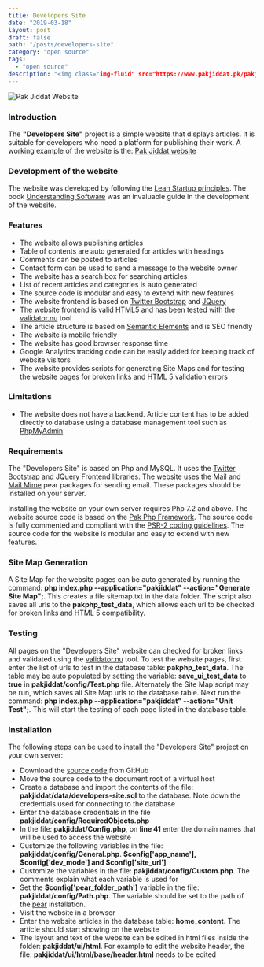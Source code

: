 ```yaml
---
title: Developers Site
date: "2019-03-18"
layout: post
draft: false
path: "/posts/developers-site"
category: "open source"
tags:
  - "open source"
description: "<img class="img-fluid" src="https://www.pakjiddat.pk/pakjiddat/ui/images/pakjiddat-website.png" alt="Pak Jiddat Website"/>"
---
```


![Pak Jiddat Website](https://www.pakjiddat.pk/pakjiddat/ui/images/pakjiddat-website.png)

### Introduction
The **"Developers Site"** project is a simple website that displays articles. It is suitable for developers who need a platform for publishing their work. A working example of the website is the: [Pak Jiddat website](https://www.pakjiddat.pk/)

### Development of the website
The website was developed by following the [Lean Startup principles](http://theleanstartup.com/principles). The book [Understanding Software](https://www.packtpub.com/business/understanding-software) was an invaluable guide in the development of the website.

### Features
* The website allows publishing articles
* Table of contents are auto generated for articles with headings
* Comments can be posted to articles
* Contact form can be used to send a message to the website owner
* The website has a search box for searching articles
* List of recent articles and categories is auto generated
* The source code is modular and easy to extend with new features
* The website frontend is based on [Twitter Bootstrap](https://getbootstrap.com/) and [JQuery](https://jquery.com/)
* The website frontend is valid HTML5 and has been tested with the [validator.nu](https://validator.nu/) tool
* The article structure is based on [Semantic Elements](https://www.w3schools.com/html/html5_semantic_elements.asp) and is SEO friendly
* The website is mobile friendly
* The website has good browser response time
* Google Analytics tracking code can be easily added for keeping track of website visitors
* The website provides scripts for generating Site Maps and for testing the website pages for broken links and HTML 5 validation errors

### Limitations
* The website does not have a backend. Article content has to be added directly to database using a database management tool such as [PhpMyAdmin](https://www.phpmyadmin.net/)

### Requirements
The "Developers Site" is based on Php and MySQL. It uses the [Twitter Bootstrap](https://getbootstrap.com/) and [JQuery](https://jquery.com/) Frontend libraries. The website uses the [Mail](https://pear.php.net/package/Mail/) and [Mail Mime](https://pear.php.net/package/Mail_Mime/) pear packages for sending email. These packages should be installed on your server.

Installing the website on your own server requires Php 7.2 and above. The website source code is based on the [Pak Php Framework](https://www.pakjiddat.pk/articles/view/258/pak-php-framework). The source code is fully commented and compliant with the [PSR-2 coding guidelines](https://www.php-fig.org/psr/psr-2/). The source code for the website is modular and easy to extend with new features.

### Site Map Generation
A Site Map for the website pages can be auto generated by running the command: **php index.php  --application="pakjiddat" --action="Generate Site Map";**. This creates a file sitemap.txt in the data folder. The script also saves all urls to the **pakphp_test_data**, which allows each url to be checked for broken links and HTML 5 compatibility.

### Testing
All pages on the "Developers Site" website can checked for broken links and validated using the [validator.nu](https://validator.nu/) tool. To test the website pages, first enter the list of urls to test in the database table: **pakphp_test_data**. The table may be auto populated by setting the variable: **save_ui_test_data** to **true** in **pakjiddat/config/Test.php** file. Alternately the Site Map script may be run, which saves all Site Map urls to the database table. Next run the command: **php index.php  --application="pakjiddat" --action="Unit Test";**. This will start the testing of each page listed in the database table.

### Installation
The following steps can be used to install the "Developers Site" project on your own server:  
* Download the [source code](https://github.com/nadirlc/developers-site/archive/master.zip) from GitHub
* Move the source code to the document root of a virtual host
* Create a database and import the contents of the file: **pakjiddat/data/developers-site.sql** to the database. Note down the credentials used for connecting to the database
* Enter the database credentials in the file **pakjiddat/config/RequiredObjects.php**
* In the file: **pakjiddat/Config.php**, on **line 41** enter the domain names that will be used to access the website
* Customize the following variables in the file: **pakjiddat/config/General.php**. **$config['app_name'], $config['dev_mode'] and $config['site_url']**
* Customize the variables in the file: **pakjiddat/config/Custom.php**. The comments explain what each variable is used for
* Set the **$config['pear_folder_path']** variable in the file: **pakjiddat/config/Path.php**. The variable should be set to the path of the [pear](https://pear.php.net/) installation.
* Visit the website in a browser
* Enter the website articles in the database table: **home_content**. The article should start showing on the website
* The layout and text of the website can be edited in html files inside the folder: **pakjiddat/ui/html**. For example to edit the website header, the file: **pakjiddat/ui/html/base/header.html** needs to be edited
